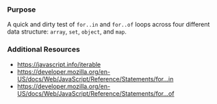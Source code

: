 ### Purpose

A quick and dirty test of `for..in` and `for..of` loops across four different data structure: `array`, `set`, `object`, and `map`.

### Additional Resources

- https://javascript.info/iterable
- https://developer.mozilla.org/en-US/docs/Web/JavaScript/Reference/Statements/for...in
- https://developer.mozilla.org/en-US/docs/Web/JavaScript/Reference/Statements/for...of
